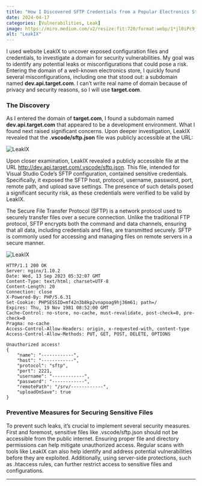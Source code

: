 ```yaml
---
title: "How I Discovered SFTP Credentials from a Popular Electronics Store’s Webshop"
date: 2024-04-17 
categories: [Vulnerabilities, Leak]
image: https://miro.medium.com/v2/resize:fit:720/format:webp/1*jl0iPc9_cjHf6o75EEINsg.png
alt: "LeakIX"
---
```


I used website LeakIX to uncover exposed configuration files and credentials, to investigate a domain for security vulnerabilities. My goal was to identify any potential leaks or misconfigurations that could pose a risk. Entering the domain of a well-known electronics store, I quickly found several misconfigurations, including one that stood out: a subdomain named **dev.api.target.com**. I can’t write real name of domain because of privacy and security reasons, so I will use **target.com**.

### The Discovery

As I entered the domain of **target.com**, I found a subdomain named **dev.api.target.com** that appeared to be a development environment. What I found next raised significant concerns. Upon deeper investigation, LeakIX revealed that the **.vscode/sftp.json** file was publicly accessible at the URL:

![LeakIX](https://miro.medium.com/v2/resize:fit:720/format:webp/1*Yi4yiY10ZCoZ_YnAZ3ItuQ.jpeg)  

Upon closer examination, LeakIX revealed a publicly accessible file at the URL http://dev.api.target.com/.vscode/sftp.json. This file, intended for Visual Studio Code’s SFTP configuration, contained sensitive credentials. Specifically, it exposed the SFTP host, protocol, username, password, port, remote path, and upload save settings. The presence of such details posed a significant security risk, as these credentials were verified to be valid by LeakIX.

The Secure File Transfer Protocol (SFTP) is a network protocol used to securely transfer files over a secure connection. Unlike the traditional FTP protocol, SFTP encrypts both the command and data channels, ensuring that all data, including credentials and files, are transmitted securely. SFTP is commonly used for accessing and managing files on remote servers in a secure manner.

![LeakIX](https://miro.medium.com/v2/resize:fit:720/format:webp/1*vFZ14T4CuBGmXbnwwfP53Q.jpeg)  

```
HTTP/1.1 200 OK
Server: nginx/1.10.2
Date: Wed, 13 Sep 2023 05:32:07 GMT
Content-Type: text/html; charset=UTF-8
Content-Length: 20
Connection: close
X-Powered-By: PHP/5.6.31
Set-Cookie: PHPSESSID=mf42n3b8kp2vnapoag9hj36m61; path=/
Expires: Thu, 19 Nov 1981 08:52:00 GMT
Cache-Control: no-store, no-cache, must-revalidate, post-check=0, pre-check=0
Pragma: no-cache
Access-Control-Allow-Headers: origin, x-requested-with, content-type
Access-Control-Allow-Methods: PUT, GET, POST, DELETE, OPTIONS

Unauthorized access!
{
    "name": "------------",
    "host": "------------",
    "protocol": "sftp",
    "port": 2221,
    "username": "------------",
    "password": "------------",
    "remotePath": "/srv/------------",
    "uploadOnSave": true
}

```
### Preventive Measures for Securing Sensitive Files

To prevent such leaks, it’s crucial to implement several security measures. First and foremost, sensitive files like .vscode/sftp.json should not be accessible from the public internet. Ensuring proper file and directory permissions can help mitigate unauthorized access. Regular scans with tools like LeakIX can also help identify and address potential vulnerabilities before they are exploited. Additionally, using server-side protections, such as .htaccess rules, can further restrict access to sensitive files and configurations.

---
